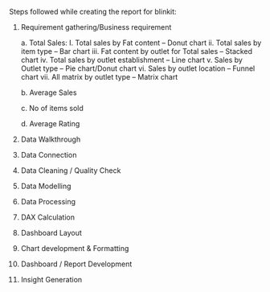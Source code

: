 Steps followed while creating the report for blinkit:

1)	Requirement gathering/Business requirement

      a. Total Sales:
            I.   Total sales by Fat content – Donut chart
            ii.  Total sales by item type – Bar chart
            iii. Fat content by outlet for Total sales – Stacked chart
            iv.  Total sales by outlet establishment – Line chart
            v.   Sales by Outlet type – Pie chart/Donut chart
            vi.  Sales by outlet location – Funnel chart
            vii. All matrix by outlet type – Matrix chart
  	
       b.	Average Sales
  
       c.	No of items sold
  
       d.	Average Rating

3)  Data Walkthrough

4)  Data Connection

5)  Data Cleaning / Quality Check

6)  Data Modelling

7)  Data Processing

8)	DAX Calculation

9)	Dashboard Layout

10)	Chart development & Formatting

11)	Dashboard / Report Development

12)	Insight Generation
